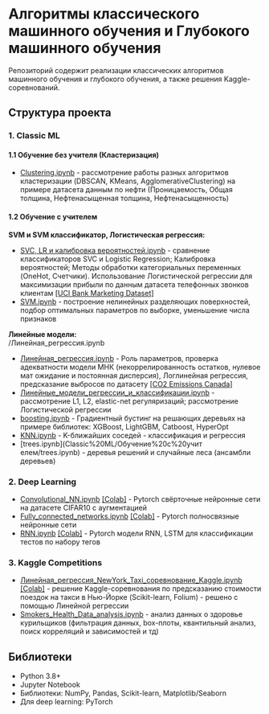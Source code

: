 # Алгоритмы классического машинного обучения и Глубокого машинного обучения

Репозиторий содержит реализации классических алгоритмов машинного обучения и глубокого обучения, а также решения Kaggle-соревнований.

## Структура проекта

### 1. Classic ML

#### 1.1 Обучение без учителя (Кластеризация)
- [Clustering.ipynb](Classic%20ML/Обучение%20без%20учителя/Clustering.ipynb) - рассмотрение работы разных алгоритмов кластеризации (DBSCAN, KMeans, AgglomerativeClustering) на примере датасета данным по нефти (Проницаемость,	Общая толщина,	Нефтенасыщенная толщина,	Нефтенасыщенность)

#### 1.2 Обучение с учителем
**SVM и SVM классификатор, Логистическая регрессия:**
- [SVC, LR и калибровка вероятностей.ipynb](Classic%20ML/Обучение%20с%20учителем/SVC,%20LR%20и%20калибровка%20вероятностей.ipynb) - сравнение классификаторов SVC и Logistic Regression; Калибровка вероятностей; Методы обработки категориальных переменных (OneHot, Счетчики). Использование Логистической регрессии для максимизации прибыли по данным датасета телефонных звонков клиентам [[UCI Bank Marketing Dataset]](https://archive.ics.uci.edu/ml/datasets/bank+marketing)
- [SVM.ipynb](Classic%20ML/Обучение%20с%20учителем/SVM.ipynb) - построение нелинейных разделяющих поверхностей, подбор оптимальных параметров по выборке, уменьшение числа признаков

**Линейные модели:**        
/Линейная_регрессия.ipynb
- [Линейная_регрессия.ipynb](Classic%20ML/Обучение%20с%20учителем/Линейная_регрессия.ipynb) - Роль параметров, проверка адекватности модели МНК (некоррелированность остатков, нулевое мат ожидание и постоянная дисперсия), Логлинейная регрессия, предсказание выбросов по датасету [[CO2 Emissions Canada]](https://raw.githubusercontent.com/terinkov/sorces/refs/heads/main/co2_emissions_canada.csv)
- [Линейные_модели_регрессии_и_классификации.ipynb](Classic%20ML/Обучение%20с%20учителем/Линейные_модели_регресии_и_классификации.ipynb) - рассмотрение L1, L2, elastic-net регуляризаций; рассмотрение Логистической регрессии
- [boosting.ipynb](Classic%20ML/Обучение%20с%20учителем/boosting.ipynb) - Градиентный бустинг на решающих деревьях на примере библиотек: XGBoost, LightGBM, Catboost, HyperOpt 
- [KNN.ipynb](Classic%20ML/Обучение%20с%20учителем/KNN.ipynb) - K-ближайших соседей - классификация и регрессия
- [trees.ipynb](Classic%20ML/Обучение%20с%20учит  елем/trees.ipynb) - деревья решений и случайные леса (ансамбли деревьев)

### 2. Deep Learning
- [Convolutional_NN.ipynb](Deep%20Learning/Convolutional_NN.ipynb) [[Colab]](https://colab.research.google.com/drive/1R5s5xeqbXNfRUCQTm4ywtE6uvxu5SiRj#scrollTo=VRUsuZR2cQoY) - Pytorch свёрточные нейронные сети на датасете CIFAR10 с аугментацией
- [Fully_connected_networks.ipynb](Deep%20Learning/Fully_connected_networks.ipynb) [[Colab]](https://colab.research.google.com/drive/17VTfmdkMblmEJ_r5bMr6y1tG_ga4CY5W?authuser=1) - Pytorch полносвязные нейронные сети
- [RNN.ipynb](Deep%20Learning/RNN.ipynb) [[Colab]](https://colab.research.google.com/drive/1ClM6J4NDJUA75PsjxxTvyHRUqqmRIhjm?usp=sharing) - Pytorch модели RNN, LSTM для классификации тестов по набору тегов

### 3. Kaggle Competitions
- [Линейная_регрессия_NewYork_Taxi_соревнование_Kaggle.ipynb](Kaggle_competitions/Линейная_регрессия__NewYork_Taxi__соревнование_Kaggle.ipynb) [[Colab]](https://colab.research.google.com/drive/1idhz84E8cofOaQ7K1T29rUaiMTAfC28e) - решение Kaggle-соревнования по предсказанию стоимости поездок на такси в Нью-Йорке (Scikit-learn, Folium) - решено с помощью Линейной регрессии
- [Smokers_Health_Data_analysis.ipynb](Kaggle_competitions/Smokers_Health_Data_analysis.ipynb) - анализ данных о здоровье курильщиков (фильтрация данных, box-плоты, квантильный анализ, поиск корреляций и зависимостей и тд)


## Библиотеки
- Python 3.8+
- Jupyter Notebook
- Библиотеки: NumPy, Pandas, Scikit-learn, Matplotlib/Seaborn
- Для deep learning: PyTorch
